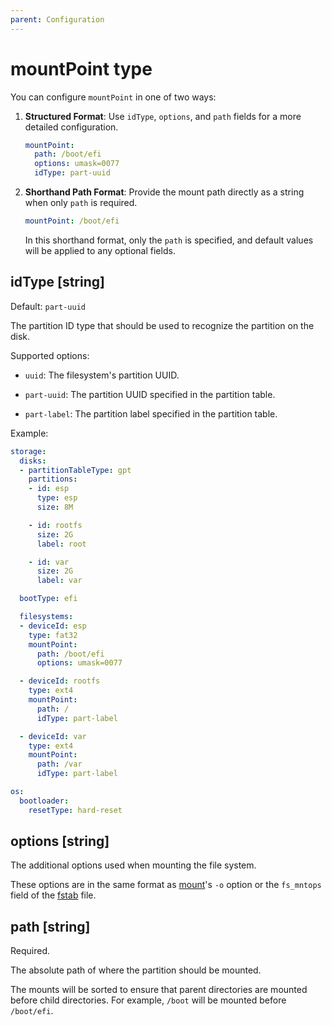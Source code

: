 ```yaml
---
parent: Configuration
---
```


# mountPoint type

You can configure `mountPoint` in one of two ways:

1. **Structured Format**: Use `idType`, `options`, and `path` fields for a more detailed
   configuration.

   ```yaml
   mountPoint:
     path: /boot/efi
     options: umask=0077
     idType: part-uuid
   ```

2. **Shorthand Path Format**: Provide the mount path directly as a string when only
   `path` is required.

   ```yaml
   mountPoint: /boot/efi
   ```

   In this shorthand format, only the `path` is specified, and default values will be
   applied to any optional fields.

## idType [string]

Default: `part-uuid`

The partition ID type that should be used to recognize the partition on the disk.

Supported options:

- `uuid`: The filesystem's partition UUID.

- `part-uuid`: The partition UUID specified in the partition table.

- `part-label`: The partition label specified in the partition table.

Example:

```yaml
storage:
  disks:
  - partitionTableType: gpt
    partitions:
    - id: esp
      type: esp
      size: 8M

    - id: rootfs
      size: 2G
      label: root

    - id: var
      size: 2G
      label: var

  bootType: efi

  filesystems:
  - deviceId: esp
    type: fat32
    mountPoint:
      path: /boot/efi
      options: umask=0077

  - deviceId: rootfs
    type: ext4
    mountPoint:
      path: /
      idType: part-label

  - deviceId: var
    type: ext4
    mountPoint:
      path: /var
      idType: part-label

os:
  bootloader:
    resetType: hard-reset
```

## options [string]

The additional options used when mounting the file system.

These options are in the same format as
[mount](https://man7.org/linux/man-pages/man8/mount.8.html)'s
`-o` option or the `fs_mntops` field of the
[fstab](https://man7.org/linux/man-pages/man5/fstab.5.html) file.

## path [string]

Required.

The absolute path of where the partition should be mounted.

The mounts will be sorted to ensure that parent directories are mounted before child
directories.
For example, `/boot` will be mounted before `/boot/efi`.
